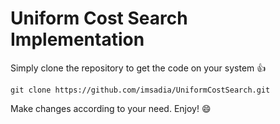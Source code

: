 # Uniform Cost Search Implementation

Simply clone the repository to get the code on your system :+1:

```
git clone https://github.com/imsadia/UniformCostSearch.git
```

Make changes according to your need. Enjoy! :smile:
